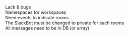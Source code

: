 Lack & bugs <br />
Namespaces for workspaces <br />
Need events to indicate rooms <br />
The SlackBot must be changed to private for each rooms <br />
All messages need to be in DB (or array) <br />
